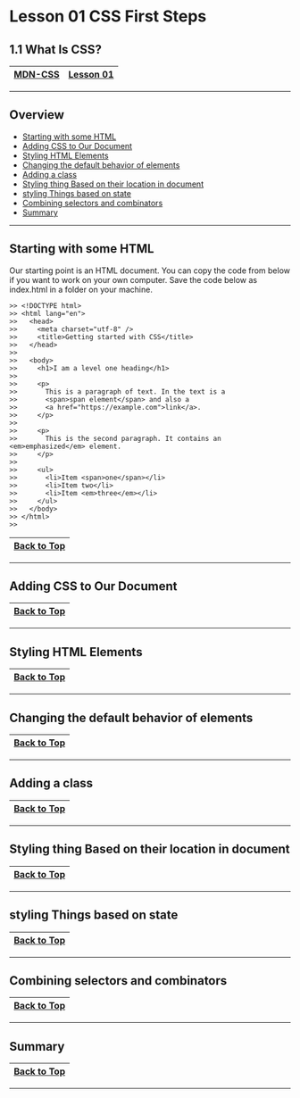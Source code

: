 # Lesson 01 CSS First Steps

## 1.1 What Is CSS?

|[MDN-CSS](/README.md)|[Lesson 01](../readme.md)|
|-|-|
---

## Overview

* [Starting with some HTML](#starting-with-some-html)
* [Adding CSS to Our Document](#adding-css-to-our-document)
* [Styling HTML Elements](#styling-html-elements)
* [Changing the default behavior of elements](#changing-the-default-behavior-of-elements)
* [Adding a class](#adding-a-class)
* [Styling thing Based on their location in document](#styling-thing-based-on-their-location-in-document)
* [styling Things based on state](#styling-things-based-on-state)
* [Combining selectors and combinators](#combining-selectors-and-combinators)
* [Summary](#summary)

---

## Starting with some HTML

Our starting point is an HTML document. You can copy the code from below if you want to work on your own computer. Save the code below as index.html in a folder on your machine.

    >> <!DOCTYPE html>
    >> <html lang="en">
    >>   <head>
    >>     <meta charset="utf-8" />
    >>     <title>Getting started with CSS</title>
    >>   </head>
    >> 
    >>   <body>
    >>     <h1>I am a level one heading</h1>
    >> 
    >>     <p>
    >>       This is a paragraph of text. In the text is a
    >>       <span>span element</span> and also a
    >>       <a href="https://example.com">link</a>.
    >>     </p>
    >> 
    >>     <p>
    >>       This is the second paragraph. It contains an <em>emphasized</em> element.
    >>     </p>
    >> 
    >>     <ul>
    >>       <li>Item <span>one</span></li>
    >>       <li>Item two</li>
    >>       <li>Item <em>three</em></li>
    >>     </ul>
    >>   </body>
    >> </html>
    >> 

|[Back to Top](#overview)|
|-|

---

## Adding CSS to Our Document

|[Back to Top](#overview)|
|-|

---

## Styling HTML Elements

|[Back to Top](#overview)|
|-|

---

## Changing the default behavior of elements

|[Back to Top](#overview)|
|-|

---

## Adding a class

|[Back to Top](#overview)|
|-|

---

## Styling thing Based on their location in document

|[Back to Top](#overview)|
|-|

---

## styling Things based on state

|[Back to Top](#overview)|
|-|

---

## Combining selectors and combinators

|[Back to Top](#overview)|
|-|

---

## Summary

|[Back to Top](#overview)|
|-|

---

